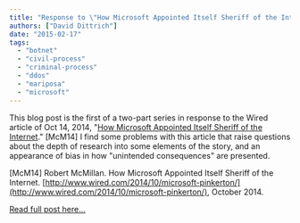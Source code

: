 ```yaml
---
title: "Response to \"How Microsoft Appointed Itself Sheriff of the Internet\" (Part 1)"
authors: ["David Dittrich"]
date: "2015-02-17"
tags: 
  - "botnet"
  - "civil-process"
  - "criminal-process"
  - "ddos"
  - "mariposa"
  - "microsoft"
---
```


This blog post is the first of a two-part series in response to the Wired article of Oct 14, 2014, "[How Microsoft Appointed Itself Sheriff of the Internet](http://www.wired.com/2014/10/microsoft-pinkerton/)." \[McM14\] I find some problems with this article that raise questions about the depth of research into some elements of the story, and an appearance of bias in how "unintended consequences" are presented.  
  
\[McM14\] Robert McMillan. How Microsoft Appointed Itself Sheriff of the Internet. [http://www.wired.com/2014/10/microsoft-pinkerton/](http://www.wired.com/2014/10/microsoft-pinkerton/), October 2014. 
  
[Read full post here...](https://staff.washington.edu/dittrich/home/blog/wired-response-p1.html)
